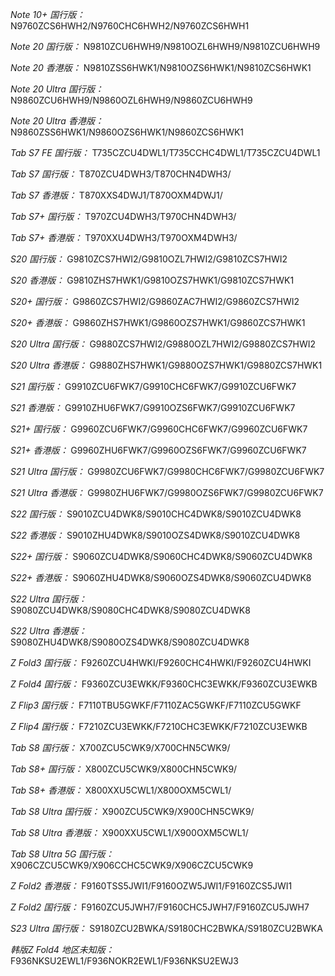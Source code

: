 *Note 10+ 国行版：*
N9760ZCS6HWH2/N9760CHC6HWH2/N9760ZCS6HWH1

*Note 20 国行版：*
N9810ZCU6HWH9/N9810OZL6HWH9/N9810ZCU6HWH9

*Note 20 香港版：*
N9810ZSS6HWK1/N9810OZS6HWK1/N9810ZCS6HWK1

*Note 20 Ultra 国行版：*
N9860ZCU6HWH9/N9860OZL6HWH9/N9860ZCU6HWH9

*Note 20 Ultra 香港版：*
N9860ZSS6HWK1/N9860OZS6HWK1/N9860ZCS6HWK1

*Tab S7 FE 国行版：*
T735CZCU4DWL1/T735CCHC4DWL1/T735CZCU4DWL1

*Tab S7 国行版：*
T870ZCU4DWH3/T870CHN4DWH3/

*Tab S7 香港版：*
T870XXS4DWJ1/T870OXM4DWJ1/

*Tab S7+ 国行版：*
T970ZCU4DWH3/T970CHN4DWH3/

*Tab S7+ 香港版：*
T970XXU4DWH3/T970OXM4DWH3/

*S20 国行版：*
G9810ZCS7HWI2/G9810OZL7HWI2/G9810ZCS7HWI2

*S20 香港版：*
G9810ZHS7HWK1/G9810OZS7HWK1/G9810ZCS7HWK1

*S20+ 国行版：*
G9860ZCS7HWI2/G9860ZAC7HWI2/G9860ZCS7HWI2

*S20+ 香港版：*
G9860ZHS7HWK1/G9860OZS7HWK1/G9860ZCS7HWK1

*S20 Ultra 国行版：*
G9880ZCS7HWI2/G9880OZL7HWI2/G9880ZCS7HWI2

*S20 Ultra 香港版：*
G9880ZHS7HWK1/G9880OZS7HWK1/G9880ZCS7HWK1

*S21 国行版：*
G9910ZCU6FWK7/G9910CHC6FWK7/G9910ZCU6FWK7

*S21 香港版：*
G9910ZHU6FWK7/G9910OZS6FWK7/G9910ZCU6FWK7

*S21+ 国行版：*
G9960ZCU6FWK7/G9960CHC6FWK7/G9960ZCU6FWK7

*S21+ 香港版：*
G9960ZHU6FWK7/G9960OZS6FWK7/G9960ZCU6FWK7

*S21 Ultra 国行版：*
G9980ZCU6FWK7/G9980CHC6FWK7/G9980ZCU6FWK7

*S21 Ultra 香港版：*
G9980ZHU6FWK7/G9980OZS6FWK7/G9980ZCU6FWK7

*S22 国行版：*
S9010ZCU4DWK8/S9010CHC4DWK8/S9010ZCU4DWK8

*S22 香港版：*
S9010ZHU4DWK8/S9010OZS4DWK8/S9010ZCU4DWK8

*S22+ 国行版：*
S9060ZCU4DWK8/S9060CHC4DWK8/S9060ZCU4DWK8

*S22+ 香港版：*
S9060ZHU4DWK8/S9060OZS4DWK8/S9060ZCU4DWK8

*S22 Ultra 国行版：*
S9080ZCU4DWK8/S9080CHC4DWK8/S9080ZCU4DWK8

*S22 Ultra 香港版：*
S9080ZHU4DWK8/S9080OZS4DWK8/S9080ZCU4DWK8

*Z Fold3 国行版：*
F9260ZCU4HWKI/F9260CHC4HWKI/F9260ZCU4HWKI

*Z Fold4 国行版：*
F9360ZCU3EWKK/F9360CHC3EWKK/F9360ZCU3EWKB

*Z Flip3 国行版：*
F7110TBU5GWKF/F7110ZAC5GWKF/F7110ZCU5GWKF

*Z Flip4 国行版：*
F7210ZCU3EWKK/F7210CHC3EWKK/F7210ZCU3EWKB

*Tab S8 国行版：*
X700ZCU5CWK9/X700CHN5CWK9/

*Tab S8+ 国行版：*
X800ZCU5CWK9/X800CHN5CWK9/

*Tab S8+ 香港版：*
X800XXU5CWL1/X800OXM5CWL1/

*Tab S8 Ultra 国行版：*
X900ZCU5CWK9/X900CHN5CWK9/

*Tab S8 Ultra 香港版：*
X900XXU5CWL1/X900OXM5CWL1/

*Tab S8 Ultra 5G 国行版：*
X906CZCU5CWK9/X906CCHC5CWK9/X906CZCU5CWK9

*Z Fold2 香港版：*
F9160TSS5JWI1/F9160OZW5JWI1/F9160ZCS5JWI1

*Z Fold2 国行版：*
F9160ZCU5JWH7/F9160CHC5JWH7/F9160ZCU5JWH7

*S23 Ultra 国行版：*
S9180ZCU2BWKA/S9180CHC2BWKA/S9180ZCU2BWKA

*韩版Z Fold4 地区未知版：*
F936NKSU2EWL1/F936NOKR2EWL1/F936NKSU2EWJ3

